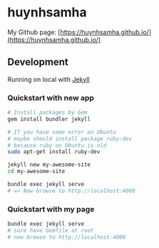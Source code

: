 # huynhsamha

My Github page: [https://huynhsamha.github.io/](https://huynhsamha.github.io/)

## Development
Running on local with [Jekyll](https://jekyllrb.com/)

### Quickstart with new app
```bash
# Install packages by Gem
gem install bundler jekyll

# If you have some error on Ubuntu
# maybe should install package ruby-dev
# because ruby on Ubuntu is old
sudo apt-get install ruby-dev

jekyll new my-awesome-site
cd my-awesome-site

bundle exec jekyll serve
# => Now browse to http://localhost:4000
```

### Quickstart with my page
```bash
bundle exec jekyll serve
# sure have Gemfile at root
# now browse to http://localhost:4000
```